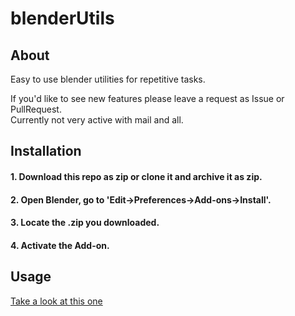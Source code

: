 # blenderUtils


## About
Easy to use blender utilities for repetitive tasks.  
  
If you'd like to see new features please leave a request as Issue or PullRequest.   
Currently not very active with mail and all.  
  
  
## Installation
#### 1. Download this repo as zip or clone it and archive it as zip.

#### 2. Open Blender, go to 'Edit->Preferences->Add-ons->Install'.

#### 3. Locate the .zip you downloaded.

#### 4. Activate the Add-on.

  
  
## Usage
[Take a look at this one](USAGE.md)
